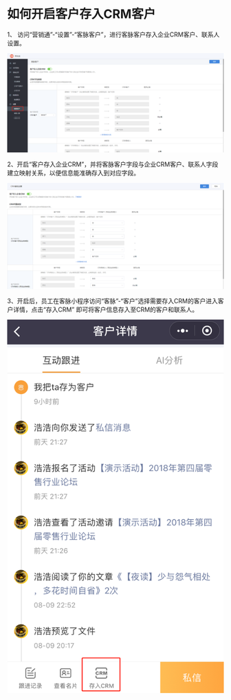 # 如何开启客户存入CRM客户

1、 访问“营销通”-“设置”-“客脉客户”，进行客脉客户存入企业CRM客户、联系人设置。

![crmaccount01](.\images\crmaccount01.png)

2、开启“客户存入企业CRM”，并将客脉客户字段与企业CRM客户、联系人字段建立映射关系，以便信息能准确存入到对应字段。

![crmaccount02](.\images\crmaccount02.png)

3、开启后，员工在客脉小程序访问“客脉”-“客户”选择需要存入CRM的客户进入客户详情，点击“存入CRM” 即可将客户信息存入至CRM的客户和联系人。

![crmaccount03](.\images\crmaccount03.png)

